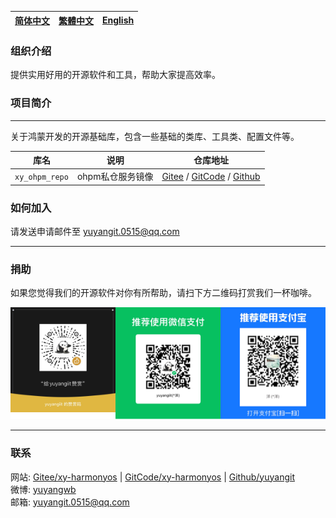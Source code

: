 
| [简体中文](./README.md)         | [繁體中文](./README.zh-hant.md)        |                      [English](./README.en.md)          |
| ----------- | -------------|---------------------------------------|

### 组织介绍
提供实用好用的开源软件和工具，帮助大家提高效率。

### 项目简介
---

关于鸿蒙开发的开源基础库，包含一些基础的类库、工具类、配置文件等。

| 库名         | 说明         |                      仓库地址          |
| ----------- | -------------|---------------------------------------|
| `xy_ohpm_repo` | ohpm私仓服务镜像 |  [Gitee](https://gitee.com/xy-harmonyos/xy_ohpm_repo.git) / [GitCode](https://gitcode.com/xy-harmonyos/xy_ohpm_repo.git) / [Github](https://github.com/xy-harmonyos/xy_ohpm_repo.git) |

### 如何加入
请发送申请邮件至 yuyangit.0515@qq.com

---

### 捐助
如果您觉得我们的开源软件对你有所帮助，请扫下方二维码打赏我们一杯咖啡。  

![pay-total](./images/pay-total.png)

---

### 联系

网站:  [Gitee/xy-harmonyos](https://gitee.com/xy-harmonyos)  |   [GitCode/xy-harmonyos](https://gitcode.com/xy-harmonyos)  |  [Github/yuyangit](https://github.com/yuyangit)  
微博:  [yuyangwb](https://weibo.com/u/3914451541)  
邮箱:  yuyangit.0515@qq.com